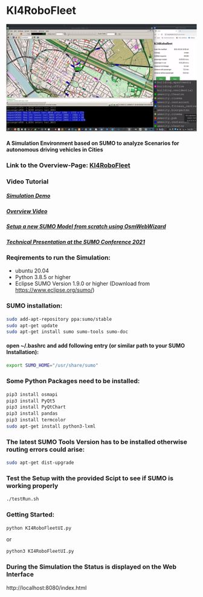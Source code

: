 # KI4RoboFleet

![KI4RoboFleet](KI4RoboFleet.gif)

#### A Simulation Environment based on SUMO to analyze Scenarios for autonomous driving vehicles in Cities

### Link to the Overview-Page: [KI4RoboFleet](https://keim-hs-esslingen.github.io/ki4robofleet/)


### Video Tutorial 

##### [Simulation Demo](https://youtu.be/seKoe6jXcSc)

##### [Overview Video](https://youtu.be/X5AYifgP65g)

##### [Setup a new SUMO Model from scratch using OsmWebWizard](https://youtu.be/Dh_0A-wOk84)

##### [Technical Presentation at the SUMO Conference 2021](https://www.youtube.com/watch?v=Tut2k8K9J5s&list=PLy7t4z5SYNaRIdaznUrlC8F-Vt3qla1GJ&index=11)


### Reqirements to run the Simulation:

- ubuntu 20.04
- Python 3.8.5 or higher
- Eclipse SUMO Version 1.9.0 or higher (Download from https://www.eclipse.org/sumo/)


### SUMO installation:
```bash
sudo add-apt-repository ppa:sumo/stable
sudo apt-get update
sudo apt-get install sumo sumo-tools sumo-doc
```

#### open ~/.bashrc and add following entry (or similar path to your SUMO Installation):
```bash
export SUMO_HOME="/usr/share/sumo"

```


### Some Python Packages need to be installed:

```bash
pip3 install osmapi
pip3 install PyQt5
pip3 install PyQtChart
pip3 install pandas
pip3 install termcolor
sudo apt-get install python3-lxml
```

### The latest SUMO Tools Version has to be installed otherwise routing errors could arise:

```bash
sudo apt-get dist-upgrade
```

### Test the Setup with the provided Scipt to see if SUMO is working properly
```bash
./testRun.sh
```

### Getting Started:

```bash
python KI4RoboFleetUI.py
```

or

```bash
python3 KI4RoboFleetUI.py
```

### During the Simulation the Status is displayed on the Web Interface 
http://localhost:8080/index.html




